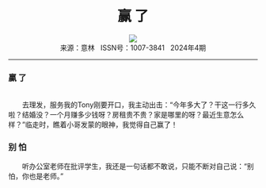 # <center>赢 了</center> 

<div align=center><img src="https://raw.githubusercontent.com/leaguecn/magazines/main/img_authors/%d7%f7%d5%df%a3%ba.jpg"></div> 

<center>来源：意林   ISSN号：1007-3841   2024年4期</center> 


* * *


### 贏 了

  
<br>　　去理发，服务我的Tony刚要开口，我主动出击：“今年多大了？干这一行多久啦？结婚没？一个月赚多少钱呀？房租贵不贵？家是哪里的呀？最近生意怎么样？”临走时，瞧着小哥发蒙的眼神，我觉得自己赢了！

### 别 怕

  
　　听办公室老师在批评学生，我还是一句话都不敢说，只能不断对自己说：“别怕，你也是老师。”